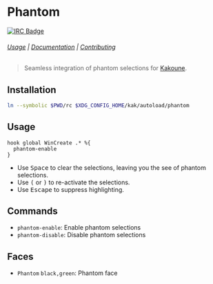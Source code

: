 # Phantom

[![IRC Badge]][IRC]

###### [Usage] | [Documentation] | [Contributing]

> Seamless integration of phantom selections for [Kakoune].

## Installation

``` sh
ln --symbolic $PWD/rc $XDG_CONFIG_HOME/kak/autoload/phantom
```

## Usage

``` kak
hook global WinCreate .* %{
  phantom-enable
}
```

- Use <kbd>Space</kbd> to clear the selections, leaving you the see of phantom selections.
- Use <kbd>(</kbd> or <kbd>)</kbd> to re-activate the selections.
- Use <kbd>Escape</kbd> to suppress highlighting.

## Commands

- `phantom-enable`: Enable phantom selections
- `phantom-disable`: Disable phantom selections

## Faces

- `Phantom` `black,green`: Phantom face

[Kakoune]: http://kakoune.org
[IRC]: https://webchat.freenode.net?channels=kakoune
[IRC Badge]: https://img.shields.io/badge/IRC-%23kakoune-blue.svg
[Usage]: #usage
[Documentation]: #commands
[Contributing]: CONTRIBUTING
